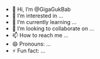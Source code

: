 - 👋 Hi, I’m @GigaGukBab
- 👀 I’m interested in ...
- 🌱 I’m currently learning ...
- 💞️ I’m looking to collaborate on ...
- 📫 How to reach me ...
- 😄 Pronouns: ...
- ⚡ Fun fact: ...

<!---
GigaGukBab/GigaGukBab is a ✨ special ✨ repository because its `README.md` (this file) appears on your GitHub profile.
You can click the Preview link to take a look at your changes.
--->
